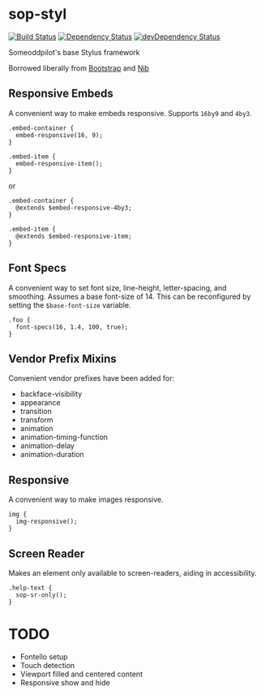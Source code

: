 sop-styl
========

[![Build Status](https://travis-ci.org/someoddpilotinc/sop-styl.svg?branch=master)](https://travis-ci.org/someoddpilotinc/sop-styl)
[![Dependency Status](https://david-dm.org/someoddpilotinc/sop-styl.svg)](https://david-dm.org/someoddpilotinc/sop-styl)
[![devDependency Status](https://david-dm.org/someoddpilotinc/sop-styl/dev-status.svg)](https://david-dm.org/someoddpilotinc/sop-styl#info=devDependencies)

Someoddpilot's base Stylus framework

Borrowed liberally from [Bootstrap](http://getbootstrap.com) and [Nib](https://github.com/tj/nib)

## Responsive Embeds

A convenient way to make embeds responsive. Supports `16by9` and `4by3`.

```stylus
.embed-container {
  embed-responsive(16, 9);
}

.embed-item {
  embed-responsive-item();
}
```

or

```stylus
.embed-container {
  @extends $embed-responsive-4by3;
}

.embed-item {
  @extends $embed-responsive-item;
}
```

## Font Specs

A convenient way to set font size, line-height, letter-spacing, and smoothing. Assumes a base font-size of 14. This can be reconfigured by setting the `$base-font-size` variable.

```stylus
.foo {
  font-specs(16, 1.4, 100, true);
}
```

## Vendor Prefix Mixins

Convenient vendor prefixes have been added for:

* backface-visibility
* appearance
* transition
* transform
* animation
* animation-timing-function
* animation-delay
* animation-duration

## Responsive

A convenient way to make images responsive.

```stylus
img {
  img-responsive();
}
```

## Screen Reader

Makes an element only available to screen-readers, aiding in accessibility.

```stylus
.help-text {
  sop-sr-only();
}
```

# TODO

* Fontello setup
* Touch detection
* Viewport filled and centered content
* Responsive show and hide
